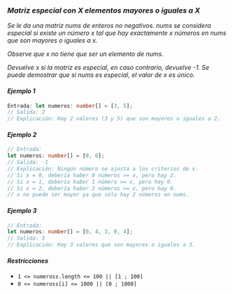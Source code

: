 ### _Matriz especial con X elementos mayores o iguales a X_

_Se le da una matriz nums de enteros no negativos. nums se considera especial si existe un número x tal que hay exactamente x números en nums que son mayores o iguales a x._

_Observe que x no tiene que ser un elemento de nums._

_Devuelve x si la matriz es especial, en caso contrario, devuelve -1. Se puede demostrar que si nums es especial, el valor de x es único._

#### _Ejemplo 1_

```typescript
Entrada: let numeros: number[] = [3, 5];
// Salida: 2
// Explicación: Hay 2 valores (3 y 5) que son mayores o iguales a 2.
```

#### _Ejemplo 2_

```typescript
// Entrada:
let numeros: number[] = [0, 0];
// Salida: -1
// Explicación: Ningún número se ajusta a los criterios de x.
// Si x = 0, debería haber 0 números >= x, pero hay 2.
// Si x = 1, debería haber 1 número >= x, pero hay 0.
// Si x = 2, debería haber 2 números >= x, pero hay 0.
// x no puede ser mayor ya que sólo hay 2 números en nums.
```

#### _Ejemplo 3_

```typescript
// Entrada:
let numeros: number[] = [0, 4, 3, 0, 4];
// Salida: 3
// Explicación: Hay 3 valores que son mayores o iguales a 3.
```

#### _Restricciones_

- `1 <= numeross.length <= 100 || [1 ; 100]`
- `0 <= numeross[i] <= 1000 || [0 ; 1000]`
